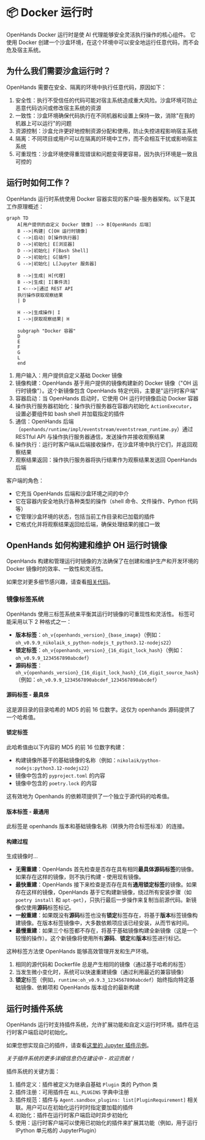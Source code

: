 # 📦 Docker 运行时

OpenHands Docker 运行时是使 AI 代理能够安全灵活执行操作的核心组件。
它使用 Docker 创建一个沙盒环境，在这个环境中可以安全地运行任意代码，而不会危及宿主系统。

## 为什么我们需要沙盒运行时？

OpenHands 需要在安全、隔离的环境中执行任意代码，原因如下：

1. 安全性：执行不受信任的代码可能对宿主系统造成重大风险。沙盒环境可防止恶意代码访问或修改宿主系统的资源
2. 一致性：沙盒环境确保代码执行在不同机器和设置上保持一致，消除"在我的机器上可以运行"的问题
3. 资源控制：沙盒允许更好地控制资源分配和使用，防止失控进程影响宿主系统
4. 隔离：不同项目或用户可以在隔离的环境中工作，而不会相互干扰或影响宿主系统
5. 可重现性：沙盒环境使得重现错误和问题变得更容易，因为执行环境是一致且可控的

## 运行时如何工作？

OpenHands 运行时系统使用 Docker 容器实现的客户端-服务器架构。以下是其工作原理概述：

```mermaid
graph TD
    A[用户提供的自定义 Docker 镜像] --> B[OpenHands 后端]
    B -->|构建| C[OH 运行时镜像]
    C -->|启动| D[操作执行器]
    D -->|初始化| E[浏览器]
    D -->|初始化| F[Bash Shell]
    D -->|初始化| G[插件]
    G -->|初始化| L[Jupyter 服务器]

    B -->|生成| H[代理]
    B -->|生成| I[事件流]
    I <--->|通过 REST API
    执行操作获取观察结果
    | D

    H -->|生成操作| I
    I -->|获取观察结果| H

    subgraph "Docker 容器"
    D
    E
    F
    G
    L
    end
```

1. 用户输入：用户提供自定义基础 Docker 镜像
2. 镜像构建：OpenHands 基于用户提供的镜像构建新的 Docker 镜像（"OH 运行时镜像"）。这个新镜像包含 OpenHands 特定代码，主要是"运行时客户端"
3. 容器启动：当 OpenHands 启动时，它使用 OH 运行时镜像启动 Docker 容器
4. 操作执行服务器初始化：操作执行服务器在容器内初始化 `ActionExecutor`，设置必要组件如 bash shell 并加载指定的插件
5. 通信：OpenHands 后端（`openhands/runtime/impl/eventstream/eventstream_runtime.py`）通过 RESTful API 与操作执行服务器通信，发送操作并接收观察结果
6. 操作执行：运行时客户端从后端接收操作，在沙盒环境中执行它们，并返回观察结果
7. 观察结果返回：操作执行服务器将执行结果作为观察结果发送回 OpenHands 后端

客户端的角色：

- 它充当 OpenHands 后端和沙盒环境之间的中介
- 它在容器内安全地执行各种类型的操作（shell 命令、文件操作、Python 代码等）
- 它管理沙盒环境的状态，包括当前工作目录和已加载的插件
- 它格式化并将观察结果返回给后端，确保处理结果的接口一致

## OpenHands 如何构建和维护 OH 运行时镜像

OpenHands 构建和管理运行时镜像的方法确保了在创建和维护生产和开发环境的 Docker 镜像时的效率、一致性和灵活性。

如果您对更多细节感兴趣，请查看[相关代码](https://github.com/All-Hands-AI/OpenHands/blob/main/openhands/runtime/utils/runtime_build.py)。

### 镜像标签系统

OpenHands 使用三标签系统来平衡其运行时镜像的可重现性和灵活性。
标签可能采用以下 2 种格式之一：

- **版本标签**：`oh_v{openhands_version}_{base_image}`（例如：`oh_v0.9.9_nikolaik_s_python-nodejs_t_python3.12-nodejs22`）
- **锁定标签**：`oh_v{openhands_version}_{16_digit_lock_hash}`（例如：`oh_v0.9.9_1234567890abcdef`）
- **源码标签**：`oh_v{openhands_version}_{16_digit_lock_hash}_{16_digit_source_hash}`
  （例如：`oh_v0.9.9_1234567890abcdef_1234567890abcdef`）

#### 源码标签 - 最具体

这是源目录的目录哈希的 MD5 的前 16 位数字。这仅为 openhands 源码提供了一个哈希值。

#### 锁定标签

此哈希值由以下内容的 MD5 的前 16 位数字构建：

- 构建镜像所基于的基础镜像的名称（例如：`nikolaik/python-nodejs:python3.12-nodejs22`）
- 镜像中包含的 `pyproject.toml` 的内容
- 镜像中包含的 `poetry.lock` 的内容

这有效地为 Openhands 的依赖项提供了一个独立于源代码的哈希值。

#### 版本标签 - 最通用

此标签是 openhands 版本和基础镜像名称（转换为符合标签标准）的连接。

#### 构建过程

生成镜像时...

- **无需重建**：OpenHands 首先检查是否存在具有相同**最具体源码标签**的镜像。如果存在这样的镜像，则不执行构建 - 使用现有镜像。
- **最快重建**：OpenHands 接下来检查是否存在具有**通用锁定标签**的镜像。如果存在这样的镜像，OpenHands 基于它构建新镜像，绕过所有安装步骤（如 `poetry install` 和 `apt-get`），只执行最后一步操作来复制当前源代码。新镜像仅使用**源码**标签标记。
- **一般重建**：如果既没有**源码**标签也没有**锁定**标签存在，将基于**版本**标签镜像构建镜像。在版本标签镜像中，大多数依赖项应该已经安装，从而节省时间。
- **最慢重建**：如果三个标签都不存在，将基于基础镜像构建全新镜像（这是一个较慢的操作）。这个新镜像将使用所有**源码**、**锁定**和**版本**标签进行标记。

这种标签方法使 OpenHands 能够高效管理开发和生产环境。

1. 相同的源代码和 Dockerfile 总是产生相同的镜像（通过基于哈希的标签）
2. 当发生微小变化时，系统可以快速重建镜像（通过利用最近的兼容镜像）
3. **锁定**标签（例如，`runtime:oh_v0.9.3_1234567890abcdef`）始终指向特定基础镜像、依赖项和 OpenHands 版本组合的最新构建

## 运行时插件系统

OpenHands 运行时支持插件系统，允许扩展功能和自定义运行时环境。插件在运行时客户端启动时初始化。

如果您想实现自己的插件，请查看[这里的 Jupyter 插件示例](https://github.com/All-Hands-AI/OpenHands/blob/ecf4aed28b0cf7c18d4d8ff554883ba182fc6bdd/openhands/runtime/plugins/jupyter/__init__.py#L21-L55)。

*关于插件系统的更多详细信息仍在建设中 - 欢迎贡献！*

插件系统的关键方面：

1. 插件定义：插件被定义为继承自基础 `Plugin` 类的 Python 类
2. 插件注册：可用插件在 `ALL_PLUGINS` 字典中注册
3. 插件规范：插件与 `Agent.sandbox_plugins: list[PluginRequirement]` 相关联。用户可以在初始化运行时时指定要加载的插件
4. 初始化：插件在运行时客户端启动时异步初始化
5. 使用：运行时客户端可以使用已初始化的插件来扩展其功能（例如，用于运行 IPython 单元格的 JupyterPlugin）
